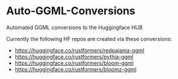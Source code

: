 # Auto-GGML-Conversions
Automated GGML conversions to the Huggingface HUB

Currently the following HF repos are created via these conversions:
* https://huggingface.co/rustformers/redpajama-ggml
* https://huggingface.co/rustformers/pythia-ggml
* https://huggingface.co/rustformers/bloom-ggml
* https://huggingface.co/rustformers/bloomz-ggml
